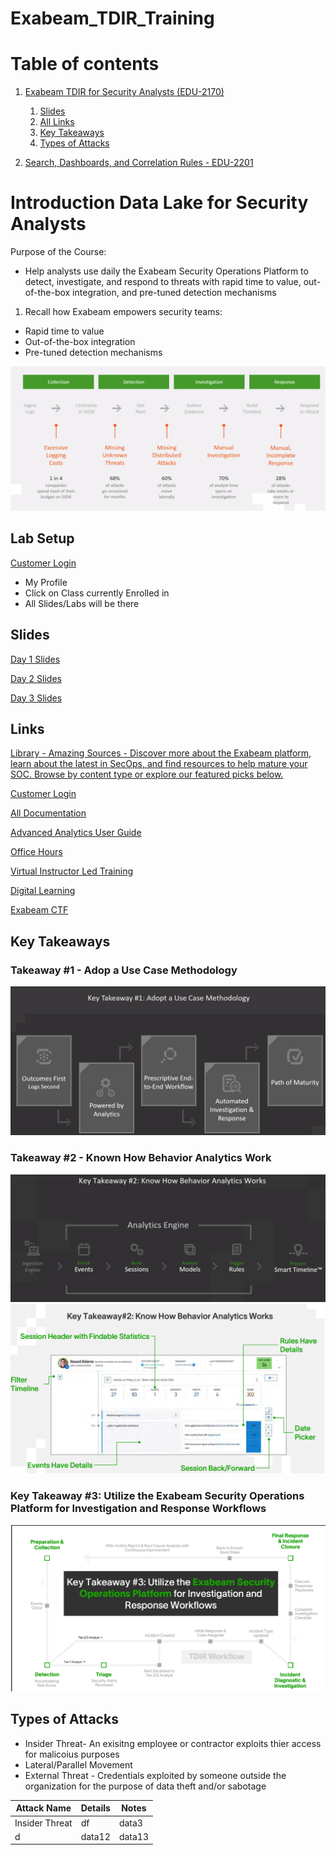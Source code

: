 # Exabeam_TDIR_Training

 
# Table of contents

1. [Exabeam TDIR for Security Analysts (EDU-2170)](#introduction1)
    1. [Slides](#slides)
    2. [All Links](#alllinks)
    3. [Key Takeaways](#keytakeaways)
    4. [Types of Attacks](#subparagraph4)

2. [Search, Dashboards, and Correlation Rules - EDU-2201](#introduction2)


# Introduction Data Lake for Security Analysts <a name="introduction1"></a>

Purpose of the Course: 
- Help analysts use daily the Exabeam Security Operations Platform to detect, investigate, and respond to threats with rapid time to value, out-of-the-box integration, and pre-tuned detection mechanisms

1. Recall how Exabeam empowers security teams:
- Rapid time to value
- Out-of-the-box integration
- Pre-tuned detection mechanisms

![Day In a Life](./assets/day-in-a-life.png)

## Lab Setup
[Customer Login](https://customer.exabeamtraining.com/)
- My Profile
- Click on Class currently Enrolled in 
- All Slides/Labs will be there

## Slides <a name="slides"></a> 

[Day 1 Slides](./assets/Day1-2170-Student-v4.pdf)

[Day 2 Slides](./assets/Day2-2170-Student-v4.pdf)

[Day 3 Slides](./assets/Day3-2170-Student-v4.pdf)


## Links <a name="alllinks"></a>


[Library - Amazing Sources - Discover more about the Exabeam platform, learn about the latest in SecOps, and find resources to help mature your SOC. Browse by content type or explore our featured picks below.](https://www.exabeam.com/library/)

[Customer Login](https://customer.exabeamtraining.com/)

[All Documentation](https://docs.exabeam.com/)

[Advanced Analytics User Guide](https://docs.exabeam.com/cloud-delivered-advanced-analytics)

[Office Hours](https://community.exabeam.com/s/article/Exabeam-SaaS-Cloud-Office-Hours)

[Virtual Instructor Led Training](https://customer.exabeamtraining.com/page/instructor-led-training)

[Digital Learning](https://customer.exabeamtraining.com/page/digital-learning)

[Exabeam CTF](https://customer.exabeamtraining.com/exabeam-capture-the-flag)

 
## Key Takeaways <a name="keytakeaways"></a>

### Takeaway #1 - Adop a Use Case Methodology 
![#1](./assets/keytakeaway-1.png)

### Takeaway #2 - Known How Behavior Analytics Work

![#2](./assets/keytakeaway-2.png)
![#2](./assets/keytakeaway-2-2.png)

### Key Takeaway #3: Utilize the Exabeam Security Operations Platform for Investigation and Response Workflows


![#3](./assets/keytakeaway-3.png)

 


## Types of Attacks <a name="attacktypes"></a>

- Insider Threat- An exisitng employee or contractor exploits thier access for malicoius purposes 
- Lateral/Parallel Movement
- External Threat - Credentials exploited by someone outside the organization for the purpose of data theft and/or sabotage


<table>
   <thead>
      <tr>
         <th>Attack Name</th>
         <th>Details</th>
         <th>Notes</th>
      </tr>
   </thead>
   <tbody>
      <tr>
         <td>Insider Threat</td>
         <td>df </td>
         <td>data3</td>
      </tr>
      <tr>
         <td>d</td>
         <td>data12</td>
         <td>data13</td>
      </tr>
   </tbody>
</table>